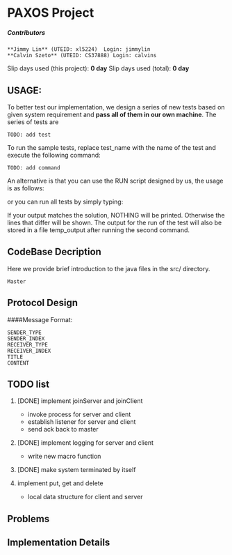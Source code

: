 PAXOS Project 
=============

##### Contributors 
 	**Jimmy Lin** (UTEID: xl5224)  Login: jimmylin 
 	**Calvin Szeto** (UTEID: CS37888) Login: calvins

Slip days used (this project): __0 day__ 
Slip days used (total): __0 day__

USAGE:
---------------

To better test our implementation, we design a series of new tests based on given system requirement and **pass all of them in our own machine**. The series of tests are 

    TODO: add test

To run the sample tests, replace test_name with the name of the test and execute the following command:

    TODO: add command
	
An alternative is that you can use the RUN script designed by us, the usage is as follows:


or you can run all tests by simply typing:


If your output matches the solution, NOTHING will be printed. Otherwise the lines that differ will be shown. 
The output for the run of the test will also be stored in a file temp_output after running the second command.

CodeBase Decription
------------------
Here we provide brief introduction to the java files in the src/ directory.

	Master 

Protocol Design
----------------

####Message Format: 

	SENDER_TYPE 
	SENDER_INDEX
	RECEIVER_TYPE
	RECEIVER_INDEX
	TITLE
	CONTENT

TODO list
--------------
1. [DONE] implement joinServer and joinClient
    - invoke process for server and client
    - establish listener for server and client
    - send ack back to master

2. [DONE] implement logging for server and client
    - write new macro function

3. [DONE] make system terminated by itself

4. implement put, get and delete
    - local data structure for client and server

Problems
---------------

Implementation Details
---------------

